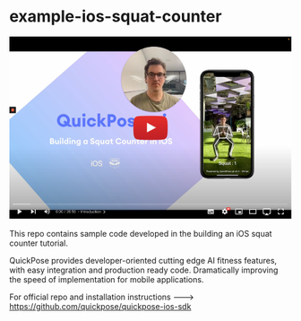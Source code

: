 # example-ios-squat-counter

[![Video Tutorial](docs/img/still-intro-play.png)](https://youtu.be/OeP3S-bKIdk)

This repo contains sample code developed in the building an iOS squat counter tutorial.

QuickPose provides developer-oriented cutting edge AI fitness features, with easy integration and production ready code. Dramatically improving the speed of implementation for mobile applications.

For official repo and installation instructions ---> [https://github.com/quickpose/quickpose-ios-sdk
](https://github.com/quickpose/quickpose-ios-sdk)

